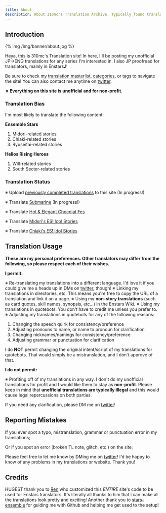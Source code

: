 ```yaml
---
title: About
description: About 310mc's Translation Archive. Typically found translating Enstars and Helios content.
---
```

<!--<style>
@import url('https://fonts.googleapis.com/icon?family=Material+Icons+Round');
.tab-content {
    display: none;
    padding: 10px;
}
.tab-header {
    background: rgba(var(--storyColor-rgb), 0.1);
    font-weight: 700;
    border-radius: 5px;
    cursor: pointer;
    padding: 8px;
    display: flex;
    justify-content: space-between;
}
.tab-header:first-child:after {
    content: '\e5cf';
    display: inline-block;
    font-family: 'Material Icons Round';
    font-size: 1.5em;
    line-height: 1;
    transition: transform 0.4s ease;
}
.tab-header__open:first-child:after, .chapter-area>.mini-talk__open:after {
    transform: rotate(180deg);
}
</style>-->
## Introduction
{% img /img/banner/about.jpg %}

Heya, this is 310mc's Translation site! In here, I'll be posting my unofficial JP→ENG translations for any series I'm interested in. I also JP proofread for translators, mainly in Enstars♪

Be sure to check my [translation masterlist](/translations/), [categories](/categories/), or [tags](/tags/) to navigate the site! You can also contact me anytime on [twitter](https://twitter.com/310mc1).

**※ Everything on this site is unofficial and for non-profit.**

### Translation Bias

I'm most likely to translate the following content:

**Ensemble Stars**
1. Midori-related stories
2. Chiaki-related stories
3. Ryuseitai-related stories

**Helios Rising Heroes**
1. Will-related stories
2. South Sector-related stories

### Translation Status

※ Upload [previously completed translations](/translations) to this site (In progress!)

※ Translate [Submarine](/submarine) (In progress!)

※ Translate [Hot & Elegant Chocolat Fes](https://ensemble-stars.fandom.com/wiki/Hot_%26_Elegant_Chocolat_Fes)

※ Translate [Midori's ES! Idol Stories](https://ensemble-stars.fandom.com/wiki/Midori_Takamine/Sub_Story)

※ Translate [Chiaki's ES! Idol Stories](https://ensemble-stars.fandom.com/wiki/Chiaki_Morisawa/Sub_Story)

## Translation Usage

**These are my personal preferences. Other translators may differ from the following, so please respect each of their wishes.**

**I permit:**

※ Re-translating my translations into a different language. I'd love it if you could give me a heads up in DMs on [twitter](https://twitter.com/310mc1), though!
※ Linking my translations in directories, etc. This means you're free to copy the URL of a translation and link it on a page.
※ Using my __non-story translations__ (such as card quotes, skill names, synopsis, etc...) in the Enstars Wiki.
※ Using my translations in quotebots. You don't have to credit me unless you prefer to.
※ Adjusting my translations in quotebots for any of the following reasons:
1. Changing the speech quirk for consistency/preference
2. Adjusting pronouns to name, or name to pronoun for clarification
3. Changing nicknames/namings for consistency/preference
4. Adjusting grammar or punctuation for clarification

I do **NOT** permit changing the original intent/script of my translations for quotebots. That would simply be a mistranslation, and I don't approve of that.

**I do not permit:**

※ Profiting off of my translations in any way. I don't do my unofficial translations for profit and I would like them to stay as **non-profit**. Please keep in mind that **unofficial translations are typically illegal** and this would cause legal repercussions on both parties.

If you need any clarification, please DM me on [twitter](https://twitter.com/310mc1)!

## Reporting Mistakes

If you ever spot a typo, mistranslation, grammar or punctuation error in my translations;

Or if you spot an error (broken TL note, glitch, etc.) on the site;

Please feel free to let me know by DMing me on [twitter](https://twitter.com/310mc1)! I'd be happy to know of any problems in my translations or website. Thank you!

## Credits

HUGEST thank you to [Ren](https://watatomo.github.io/tl/) who customized this *ENTIRE* site's code to be used for Enstars translators. It's literally all thanks to him that I can make all the translations look pretty and exciting! Another thank you to [stars-ensemble](https://stars-ensemble.tumblr.com/) for guiding me with Github and helping me get used to the setup!

